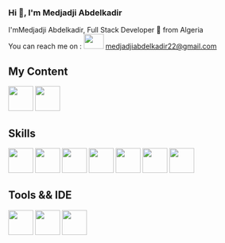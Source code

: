 ### Hi 👋, l'm Medjadji Abdelkadir
I'mMedjadji Abdelkadir, Full Stack Developer 🚀 from Algeria <br>
You can reach me on : <img src="https://www.vectorlogo.zone/logos/gmail/gmail-icon.svg"  width="40px" height="30px"> medjadjiabdelkadir22@gmail.com
## My Content
[<img src="https://www.vectorlogo.zone/logos/facebook/facebook-official.svg"  width="50px" height="50px">](https://www.facebook.com/profile.php?id=100008402194564) [<img src="https://www.vectorlogo.zone/logos/linkedin/linkedin-icon.svg"  width="50px" height="50px">](https://www.linkedin.com/in/medjadji-abdelkadir)


## Skills
[<img src="https://www.vectorlogo.zone/logos/w3_html5/w3_html5-icon.svg" width="50px" height="50px">](https://developer.mozilla.org/en-US/docs/Web/HTML) [<img src="https://www.vectorlogo.zone/logos/w3_css/w3_css-icon.svg" width="50px" height="50px">](https://developer.mozilla.org/en-US/docs/Web/CSS) [<img src="https://www.vectorlogo.zone/logos/tailwindcss/tailwindcss-icon.svg"  width="50px" height="50px">](https://tailwindcss.com) [<img src="https://www.vectorlogo.zone/logos/getbootstrap/getbootstrap-icon.svg"  width="50px" height="50px">](https://getbootstrap.com) [<img src="https://www.vectorlogo.zone/logos/php/php-icon.svg"  width="50px" height="50px">](https://www.php.net) [<img src="https://www.vectorlogo.zone/logos/mysql/mysql-official.svg"  width="50px" height="50px">](https://www.mysql.com) [<img src="https://www.vectorlogo.zone/logos/laravel/laravel-icon.svg"  width="50px" height="50px">](https://laravel.com)


## Tools && IDE 
[<img src="https://www.vectorlogo.zone/logos/visualstudio_code/visualstudio_code-icon.svg"  width="50px" height="50px">](https://code.visualstudio.com) [<img src="https://www.vectorlogo.zone/logos/getpostman/getpostman-icon.svg"  width="50px" height="50px">](https://www.postman.com) [<img src="https://www.vectorlogo.zone/logos/git-scm/git-scm-icon.svg"  width="50px" height="50px">](https://git-scm.com)


<!--
**MedjadjiAbdelkadir/MedjadjiAbdelkadir** is a ✨ _special_ ✨ repository because its `README.md` (this file) appears on your GitHub profile.

## My Content :

Here are some ideas to get you started:

- 🔭 I’m currently working on ...
- 🌱 I’m currently learning ...
- 👯 I’m looking to collaborate on ...
- 🤔 I’m looking for help with ...
- 💬 Ask me about ...
- 📫 How to reach me: ...
- 😄 Pronouns: ...
- ⚡ Fun fact: ...
-->
